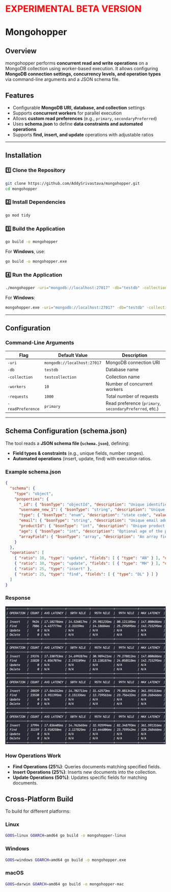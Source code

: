 <h1 style="color: red; font-weight: bold;">EXPERIMENTAL BETA VERSION</h1>

# Mongohopper

## **Overview**
mongohopper performs **concurrent read and write operations** on a MongoDB collection using worker-based execution.
It allows configuring **MongoDB connection settings, concurrency levels, and operation types** via command-line arguments and a JSON schema file.

## **Features**
- Configurable **MongoDB URI, database, and collection** settings
- Supports **concurrent workers** for parallel execution
- Allows **custom read preferences** (e.g., `primary`, `secondaryPreferred`)
- Uses **schema.json** to define **data constraints and automated operations**
- Supports **find, insert, and update** operations with adjustable ratios
---

## **Installation**

### **1️⃣ Clone the Repository**
```sh
git clone https://github.com/AddySrivastava/mongohopper.git
cd mongohopper
```

### **2️⃣ Install Dependencies**
```sh
go mod tidy
```

### **3️⃣ Build the Application**
```sh
go build -o mongohopper
```
For **Windows**, use:
```sh
go build -o mongohopper.exe
```

### **4️⃣ Run the Application**
```sh
./mongohopper -uri="mongodb://localhost:27017" -db="testdb" -collection="users" -workers=10 -requests=1000 -readPreference="primary"
```
For **Windows**:
```sh
mongohopper.exe -uri="mongodb://localhost:27017" -db="testdb" -collection="users" -workers=10 -requests=1000 -readPreference="primary"
```

---

## **Configuration**

### **Command-Line Arguments**
| Flag             | Default Value                 | Description                                  |
|-----------------|-----------------------------|----------------------------------------------|
| `-uri`         | `mongodb://localhost:27017`   | MongoDB connection URI                      |
| `-db`          | `testdb`                      | Database name                               |
| `-collection`  | `testcollection`              | Collection name                             |
| `-workers`     | `10`                          | Number of concurrent workers                |
| `-requests`    | `1000`                        | Total number of requests                    |
| `-readPreference` | `primary`                  | Read preference (`primary`, `secondaryPreferred`, etc.) |

---

## **Schema Configuration (schema.json)**
The tool reads a **JSON schema file (`schema.json`)**, defining:
- **Field types & constraints** (e.g., unique fields, number ranges).
- **Automated operations** (insert, update, find) with execution ratios.

### **Example schema.json**
```json
{
  "schema": {
    "type": "object",
    "properties": {
      "_id": { "bsonType": "objectId", "description": "Unique identifier (MongoDB ObjectId)" },
      "username_new_1": { "bsonType": "string", "description": "Unique username", "unique": true },
      "type": { "bsonType": "enum", "description": "state code", "values": [ "SN", "DL", "MH", "AN", "HY" ] },
      "email": { "bsonType": "string", "description": "Unique email address", "unique": true },
      "productId": { "bsonType": "int", "description": "Unique product ID", "unique": true },
      "age": { "bsonType": "int", "description": "Optional age of the person", "minimum": 0, "maximum": 120 },
      "arrayField": { "bsonType": "array", "description": "An array field", "items": { "bsonType": "string", "description": "Array elements (e.g., strings)" } }
    }
  },
  "operations": [
    { "ratio": 10, "type": "update", "fields": [ { "type": "AN" } ], "updates": [ { "age": "45" } ] },
    { "ratio": 10, "type": "update", "fields": [ { "type": "MH" } ], "updates": [ { "age": "20" } ] },
    { "ratio": 25, "type": "insert" },
    { "ratio": 25, "type": "find", "fields": [ { "type": "DL" } ] }
  ]
}
```

### **Response** ###

![alt text](https://github.com/AddySrivastava/mongohopper/blob/main/resources/response.png?raw=true)

### **How Operations Work**
- **Find Operations (25%)**: Queries documents matching specified fields.
- **Insert Operations (25%)**: Inserts new documents into the collection.
- **Update Operations (50%)**: Updates specific fields for matching documents.

## **Cross-Platform Build**
To build for different platforms:

### **Linux**
```sh
GOOS=linux GOARCH=amd64 go build -o mongohopper-linux
```

### **Windows**
```sh
GOOS=windows GOARCH=amd64 go build -o mongohopper.exe
```

### **macOS**
```sh
GOOS=darwin GOARCH=amd64 go build -o mongohopper-mac
```


